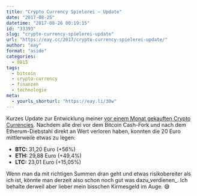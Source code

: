 ```yaml
---
title: "Crypto Currency Spielerei – Update"
date: "2017-08-25"
datetime: "2017-08-26 00:19:15"
id: "33393"
slug: "crypto-currency-spielerei-update"
url: "https://eay.cc/2017/crypto-currency-spielerei-update/"
author: "eay"
format: "aside"
categories:
  - 0815
tags:
  - bitcoin
  - crypto-currency
  - finanzen
  - technologie
meta:
  - yourls_shorturl: "https://eay.li/30w"
---
```


Kurzes Update zur Entwicklung meiner [vor einem Monat gekauften Crypto Currencies](https://eay.cc/2017/einstieg-in-crypto-currencies/). Nachdem alle drei vor dem Bitcoin Cash-Fork und nach dem Etherum-Diebstahl direkt an Wert verloren haben, konnten die 20 Euro mittlerweile etwas zu legen:

- **BTC:** 31,20 Euro (+56%)
- **ETH:** 29,88 Euro (+49,4%)
- **LTC:** 23,01 Euro (+15,05%)

Wenn man da mit richtigen Summen dran geht und etwas risikobereiter als ich ist, könnte man derzeit also schon noch gut was dazu_verdienen_. Ich behalte derweil aber lieber mein bisschen Kirmesgeld im Auge. 😅
